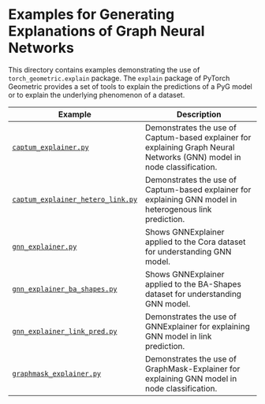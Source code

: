 # Examples for Generating Explanations of Graph Neural Networks

This directory contains examples demonstrating the use of `torch_geometric.explain` package. The `explain` package of PyTorch Geometric provides a set of tools to explain the predictions of a PyG model or to explain the underlying phenomenon of a dataset.

| Example                                            | Description                                                                                   |
| -------------------------------------------------- | --------------------------------------------------------------------------------------------- |
| [`captum_explainer.py`](./captum_explainer.py)     | Demonstrates the use of Captum-based explainer for explaining Graph Neural Networks (GNN) model in node classification.                          |
| [`captum_explainer_hetero_link.py`](./captum_explainer_hetero_link.py) | Demonstrates the use of Captum-based explainer for explaining GNN model in heterogenous link prediction.               |
| [`gnn_explainer.py`](./gnn_explainer.py)           | Shows GNNExplainer applied to the Cora dataset for understanding GNN model.  |
| [`gnn_explainer_ba_shapes.py`](./gnn_explainer_ba_shapes.py) | Shows GNNExplainer applied to the BA-Shapes dataset for understanding GNN model.       |
| [`gnn_explainer_link_pred.py`](./gnn_explainer_link_pred.py) | Demonstrates the use of GNNExplainer for explaining GNN model in link prediction.                     |
| [`graphmask_explainer.py`](./graphmask_explainer.py) | Demonstrates the use of GraphMask-Explainer for explaining GNN model in node classification. |

